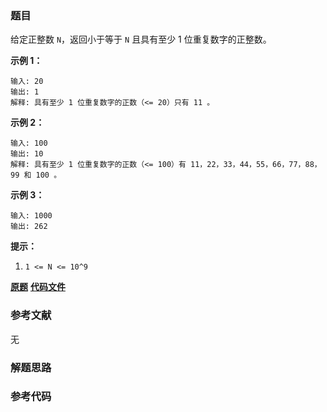 ### 题目
给定正整数 `N`，返回小于等于 `N` 且具有至少 1 位重复数字的正整数。



**示例 1：**

    
    
    输入: 20
    输出: 1
    解释: 具有至少 1 位重复数字的正数（<= 20）只有 11 。
    

**示例 2：**

    
    
    输入: 100
    输出: 10
    解释: 具有至少 1 位重复数字的正数（<= 100）有 11，22，33，44，55，66，77，88，99 和 100 。
    

**示例 3：**

    
    
    输入: 1000
    输出: 262
    



**提示：**

  1. `1 <= N <= 10^9`

 **[原题](https://leetcode-cn.com/problems/numbers-with-repeated-digits/)**    **[代码文件]()**


### 参考文献
无

### 解题思路




### 参考代码

```go


```




